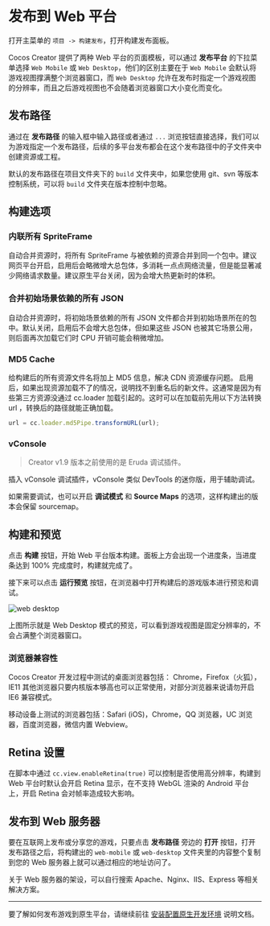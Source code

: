 # 发布到 Web 平台

打开主菜单的 `项目 -> 构建发布`，打开构建发布面板。

Cocos Creator 提供了两种 Web 平台的页面模板，可以通过 **发布平台** 的下拉菜单选择 `Web Mobile` 或 `Web Desktop`，他们的区别主要在于 `Web Mobile` 会默认将游戏视图撑满整个浏览器窗口，而 `Web Desktop` 允许在发布时指定一个游戏视图的分辨率，而且之后游戏视图也不会随着浏览器窗口大小变化而变化。

## 发布路径

通过在 **发布路径** 的输入框中输入路径或者通过 `...` 浏览按钮直接选择，我们可以为游戏指定一个发布路径，后续的多平台发布都会在这个发布路径中的子文件夹中创建资源或工程。

默认的发布路径在项目文件夹下的 `build` 文件夹中，如果您使用 git、svn 等版本控制系统，可以将 `build` 文件夹在版本控制中忽略。

## 构建选项

### 内联所有 SpriteFrame

自动合并资源时，将所有 SpriteFrame 与被依赖的资源合并到同一个包中。建议网页平台开启，启用后会略微增大总包体，多消耗一点点网络流量，但是能显著减少网络请求数量。建议原生平台关闭，因为会增大热更新时的体积。

### 合并初始场景依赖的所有 JSON

自动合并资源时，将初始场景依赖的所有 JSON 文件都合并到初始场景所在的包中。默认关闭，启用后不会增大总包体，但如果这些 JSON 也被其它场景公用，则后面再次加载它们时 CPU 开销可能会稍微增加。

### MD5 Cache

给构建后的所有资源文件名将加上 MD5 信息，解决 CDN 资源缓存问题。
启用后，如果出现资源加载不了的情况，说明找不到重名后的新文件。这通常是因为有些第三方资源没通过 cc.loader 加载引起的。这时可以在加载前先用以下方法转换 url ，转换后的路径就能正确加载。

```js
url = cc.loader.md5Pipe.transformURL(url);
```

### vConsole

> Creator v1.9 版本之前使用的是 Eruda 调试插件。

插入 vConsole 调试插件，vConsole 类似 DevTools 的迷你版，用于辅助调试。

如果需要调试，也可以开启 **调试模式** 和 **Source Maps** 的选项，这样构建出的版本会保留 sourcemap。

## 构建和预览

点击 **构建** 按钮，开始 Web 平台版本构建。面板上方会出现一个进度条，当进度条达到 100% 完成度时，构建就完成了。

接下来可以点击 **运行预览** 按钮，在浏览器中打开构建后的游戏版本进行预览和调试。

![web desktop](publish-web/web_desktop.png)

上图所示就是 Web Desktop 模式的预览，可以看到游戏视图是固定分辨率的，不会占满整个浏览器窗口。

### 浏览器兼容性

Cocos Creator 开发过程中测试的桌面浏览器包括： Chrome，Firefox（火狐），IE11
其他浏览器只要内核版本够高也可以正常使用，对部分浏览器来说请勿开启 IE6 兼容模式。

移动设备上测试的浏览器包括：Safari (iOS)，Chrome，QQ 浏览器，UC 浏览器，百度浏览器，微信内置 Webview。

## Retina 设置

在脚本中通过 `cc.view.enableRetina(true)` 可以控制是否使用高分辨率，构建到 Web 平台时默认会开启 Retina 显示，在不支持 WebGL 渲染的 Android 平台上，开启 Retina 会对帧率造成较大影响。

## 发布到 Web 服务器

要在互联网上发布或分享您的游戏，只要点击 **发布路径** 旁边的 **打开** 按钮，打开发布路径之后，将构建出的 `web-mobile` 或 `web-desktop` 文件夹里的内容整个复制到您的 Web 服务器上就可以通过相应的地址访问了。

关于 Web 服务器的架设，可以自行搜索 Apache、Nginx、IIS、Express 等相关解决方案。

---

要了解如何发布游戏到原生平台，请继续前往 [安装配置原生开发环境](setup-native-development.md) 说明文档。
